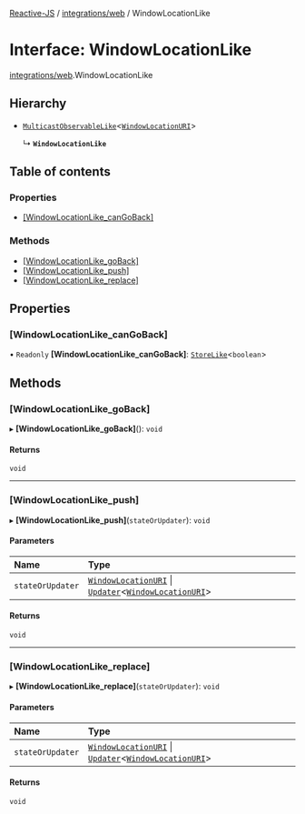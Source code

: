 [Reactive-JS](../README.md) / [integrations/web](../modules/integrations_web.md) / WindowLocationLike

# Interface: WindowLocationLike

[integrations/web](../modules/integrations_web.md).WindowLocationLike

## Hierarchy

- [`MulticastObservableLike`](concurrent.MulticastObservableLike.md)<[`WindowLocationURI`](integrations_web.WindowLocationURI.md)\>

  ↳ **`WindowLocationLike`**

## Table of contents

### Properties

- [[WindowLocationLike\_canGoBack]](integrations_web.WindowLocationLike.md#[windowlocationlike_cangoback])

### Methods

- [[WindowLocationLike\_goBack]](integrations_web.WindowLocationLike.md#[windowlocationlike_goback])
- [[WindowLocationLike\_push]](integrations_web.WindowLocationLike.md#[windowlocationlike_push])
- [[WindowLocationLike\_replace]](integrations_web.WindowLocationLike.md#[windowlocationlike_replace])

## Properties

### [WindowLocationLike\_canGoBack]

• `Readonly` **[WindowLocationLike\_canGoBack]**: [`StoreLike`](events.StoreLike.md)<`boolean`\>

## Methods

### [WindowLocationLike\_goBack]

▸ **[WindowLocationLike_goBack]**(): `void`

#### Returns

`void`

___

### [WindowLocationLike\_push]

▸ **[WindowLocationLike_push]**(`stateOrUpdater`): `void`

#### Parameters

| Name | Type |
| :------ | :------ |
| `stateOrUpdater` | [`WindowLocationURI`](integrations_web.WindowLocationURI.md) \| [`Updater`](../modules/functions.md#updater)<[`WindowLocationURI`](integrations_web.WindowLocationURI.md)\> |

#### Returns

`void`

___

### [WindowLocationLike\_replace]

▸ **[WindowLocationLike_replace]**(`stateOrUpdater`): `void`

#### Parameters

| Name | Type |
| :------ | :------ |
| `stateOrUpdater` | [`WindowLocationURI`](integrations_web.WindowLocationURI.md) \| [`Updater`](../modules/functions.md#updater)<[`WindowLocationURI`](integrations_web.WindowLocationURI.md)\> |

#### Returns

`void`
